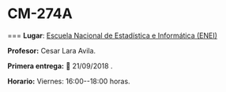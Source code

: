 # CM-274A
===
**Lugar**: [Escuela Nacional de Estadística e Informática (ENEI)](https://www.inei.gob.pe/enei/)

**Profesor:** Cesar Lara Avila.

**Primera entrega:** :calendar: 21/09/2018 .

**Horario:** Viernes: 16:00--18:00 horas.
